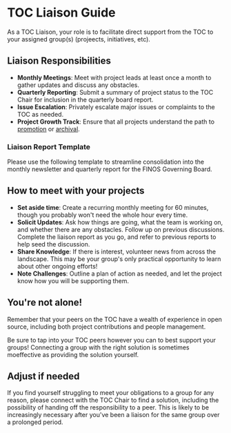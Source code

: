 # TOC Liaison Guide

As a TOC Liaison, your role is to facilitate direct support from the TOC to your assigned group(s) (projeects, initiatives, etc).

## Liaison Responsibilities

- **Monthly Meetings**: Meet with project leads at least once a month to gather updates and discuss any obstacles.
- **Quarterly Reporting**: Submit a summary of project status to the TOC Chair for inclusion in the quarterly board report.
- **Issue Escalation**: Privately escalate major issues or complaints to the TOC as needed.
- **Project Growth Track**: Ensure that all projects understand the path to [promotion](https://community.finos.org/docs/governance/Software-Projects/project-lifecycle) or [archival](https://community.finos.org/docs/governance/software-projects/stages/archived/).

### Liaison Report Template

Please use the following template to streamline consolidation into the monthly newsletter and quarterly report for the FINOS Governing Board.

## How to meet with your projects

- **Set aside time**: Create a recurring monthly meeting for 60 minutes, though you probably won't need the whole hour every time.
- **Solicit Updates**: Ask how things are going, what the team is working on, and whether there are any obstacles. Follow up on previous discussions. Complete the liaison report as you go, and refer to previous reports to help seed the discussion.
- **Share Knowledge**: If there is interest, volunteer news from across the landscape. This may be your group's only practical opportunity to learn about other ongoing efforts!
- **Note Challenges**: Outline a plan of action as needed, and let the project know how you will be supporting them.

## You're not alone!

Remember that your peers on the TOC have a wealth of experience in open source, including both project contributions and people management. 

Be sure to tap into your TOC peers however you can to best support your groups! Connecting a group with the right solution is sometimes moeffective as providing the solution yourself.

## Adjust if needed

If you find yourself struggling to meet your obligations to a group for any reason, please connect with the TOC Chair to find a solution, including the possibility of handing off the responsibility to a peer. This is likely to be increasingly necessary after you've been a liaison for the same group over a prolonged period.
